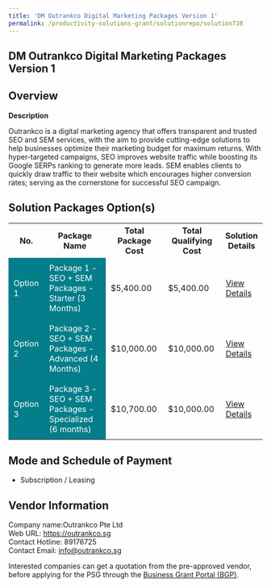 ```yaml
---
title: 'DM Outrankco Digital Marketing Packages Version 1'
permalink: /productivity-solutions-grant/solutionrepo/solution738
---
```


## DM Outrankco Digital Marketing Packages Version 1

## Overview

**Description**

Outrankco is a digital marketing agency that offers transparent and trusted SEO and SEM services, with the aim to provide cutting-edge solutions to help businesses optimize their marketing budget for maximum returns. With hyper-targeted campaigns, SEO improves website traffic while boosting its Google SERPs ranking to generate more leads. SEM enables clients to quickly draw traffic to their website which encourages higher conversion rates; serving as the cornerstone for successful SEO campaign.

## Solution Packages Option(s)

<table>
<tr>
<th><b>No.</b></th>
<th><b>Package Name</b></th>
<th><b>Total Package Cost</b></th>
<th><b>Total Qualifying Cost</b></th>
<th><b>Solution Details</b></th>
</tr>
<tr>
<td style='padding: 10px; background-color: #037E8A; color: #FFFFFF;'>Option 1</td>
<td style='padding: 10px; background-color: #037E8A; color: #FFFFFF;'>Package 1 - SEO + SEM Packages - Starter (3 Months)</td>
<td style='padding: 10px;'>$5,400.00</td>
<td style='padding: 10px;'>$5,400.00</td>
<td style='padding: 10px;'><a href='/images/psg/Outrankco_DM_Outrankco_DigitalMarketing_DesensitisedPart1.pdf' target='_blank'>View Details</a></td>
</tr>
<tr>
<td style='padding: 10px; background-color: #037E8A; color: #FFFFFF;'>Option 2</td>
<td style='padding: 10px; background-color: #037E8A; color: #FFFFFF;'>Package 2 - SEO + SEM Packages - Advanced (4 Months)</td>
<td style='padding: 10px;'>$10,000.00</td>
<td style='padding: 10px;'>$10,000.00</td>
<td style='padding: 10px;'><a href='/images/psg/Outrankco_DM_Outrankco_DigitalMarketing_DesensitisedPart2.pdf' target='_blank'>View Details</a></td>
</tr>
<tr>
<td style='padding: 10px; background-color: #037E8A; color: #FFFFFF;'>Option 3</td>
<td style='padding: 10px; background-color: #037E8A; color: #FFFFFF;'>Package 3 - SEO + SEM Packages - Specialized (6 months)</td>
<td style='padding: 10px;'>$10,700.00</td>
<td style='padding: 10px;'>$10,000.00</td>
<td style='padding: 10px;'><a href='/images/psg/Outrankco_DM_Outrankco_DigitalMarketing_DesensitisedPart3.pdf' target='_blank'>View Details</a></td>
</tr>
</table>

## Mode and Schedule of Payment

 - Subscription / Leasing

## Vendor Information

 Company name:Outrankco Pte Ltd<br>Web URL: https://outrankco.sg <br>Contact Hotline: 89176725 <br>Contact Email: info@outrankco.sg

Interested companies can get a quotation from the pre-approved vendor, before applying for the PSG through the <a href='https://www.businessgrants.gov.sg/' target='_blank' rel='noopener'>Business Grant Portal (BGP)</a>.

<script src="/jquery/resize-tables.js"></script>
